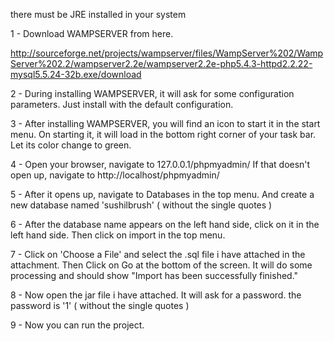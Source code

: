 there must be JRE installed in your system

1 - Download WAMPSERVER from here.

http://sourceforge.net/projects/wampserver/files/WampServer%202/WampServer%202.2/wampserver2.2e/wampserver2.2e-php5.4.3-httpd2.2.22-mysql5.5.24-32b.exe/download

2 - During installing WAMPSERVER, it will ask for some configuration parameters. Just install with the default configuration.

3 - After installing WAMPSERVER, you will find an icon to start it in the start menu. On starting it, it will load in the bottom right corner of your task bar. Let its color change to green.

4 - Open your browser, navigate to 127.0.0.1/phpmyadmin/ 
     If that doesn't open up, navigate to http://localhost/phpmyadmin/

5 - After it opens up, navigate to Databases in the top menu. And create a new database named 'sushilbrush' ( without the single quotes )

6 - After the database name appears on the left hand side, click on it in the left hand side. Then click on import in the top menu.

7 - Click on 'Choose a File' and select the .sql file i have attached in the attachment. Then Click on Go at the bottom of the screen. It will do some processing and should show "Import has been successfully finished."

8 - Now open the jar file i have attached. It will ask for a password. the password is '1' ( without the single quotes )

9 - Now you can run the project.
